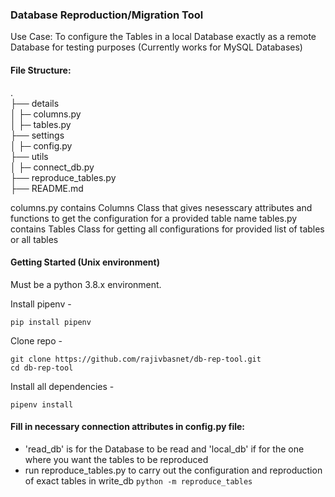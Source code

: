 ### Database Reproduction/Migration Tool

Use Case: To configure the Tables in a local Database exactly as a remote Database for testing purposes
(Currently works for MySQL Databases)


#### File Structure:

.          
├──  details\
│   ├─ columns.py\
│   ├─ tables.py\
├── settings      
│   ├─ config.py\
├── utils    
│   ├─ connect_db.py \
├── reproduce_tables.py\
├── README.md


columns.py contains Columns Class that gives nesesscary attributes and functions to get the configuration for a provided table name
tables.py contains Tables Class for getting all configurations for provided list of tables or all tables


#### Getting Started (Unix environment)
Must be a python 3.8.x environment.

Install pipenv -

    pip install pipenv
Clone repo -

    git clone https://github.com/rajivbasnet/db-rep-tool.git
    cd db-rep-tool
Install all dependencies -

    pipenv install


#### Fill in necessary connection attributes in config.py file: 
* 'read_db' is for the Database to be read and 'local_db' if for the one where you want the tables to be reproduced
*  run reproduce_tables.py to carry out the configuration and reproduction of exact tables in write_db
         ```
         python -m reproduce_tables
         ```
